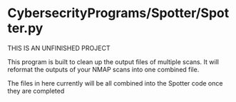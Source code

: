 # CybersecrityPrograms/Spotter/Spotter.py

THIS IS AN UNFINISHED PROJECT

This program is built to clean up the output files of multiple scans. 
It will reformat the outputs of your NMAP scans into one combined file.

The files in here currently will be all combined into the Spotter code once they are completed
